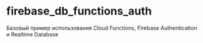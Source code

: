 # firebase_db_functions_auth
 Базовый пример использования Cloud Functions, Firebase Authentication и Realtime Database
